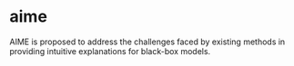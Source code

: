 # aime
 AIME is proposed to address the challenges faced by existing methods in providing intuitive explanations for black-box models. 
